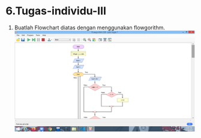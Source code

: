 # 6.Tugas-individu-III
1. Buatlah Flowchart diatas dengan menggunakan flowgorithm. \
![image](https://github.com/IsmedQalyubi/6.Tugas-individu-III/blob/main/Screenshot%20(87).png) 

